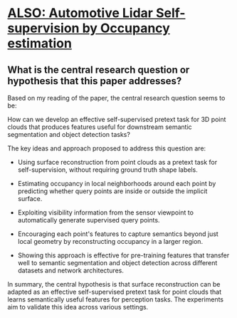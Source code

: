 # [ALSO: Automotive Lidar Self-supervision by Occupancy estimation](https://arxiv.org/abs/2212.05867)

## What is the central research question or hypothesis that this paper addresses?

 Based on my reading of the paper, the central research question seems to be: 

How can we develop an effective self-supervised pretext task for 3D point clouds that produces features useful for downstream semantic segmentation and object detection tasks?

The key ideas and approach proposed to address this question are:

- Using surface reconstruction from point clouds as a pretext task for self-supervision, without requiring ground truth shape labels.

- Estimating occupancy in local neighborhoods around each point by predicting whether query points are inside or outside the implicit surface. 

- Exploiting visibility information from the sensor viewpoint to automatically generate supervised query points. 

- Encouraging each point's features to capture semantics beyond just local geometry by reconstructing occupancy in a larger region.

- Showing this approach is effective for pre-training features that transfer well to semantic segmentation and object detection across different datasets and network architectures.

In summary, the central hypothesis is that surface reconstruction can be adapted as an effective self-supervised pretext task for point clouds that learns semantically useful features for perception tasks. The experiments aim to validate this idea across various settings.
